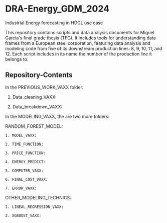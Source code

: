 # DRA-Energy_GDM_2024
Industrial Energy forecasting in HDGL use case

This repository contains scripts and data analysis documents for Miguel Garcia's final grade thesis (TFG). It includes tools for understanding data frames from a European steel corporation, featuring data analysis and modeling code from five of its downstream production lines: 8, 9, 10, 11, and 12. Each script includes in its name the number of the production line it belongs to.
 

## Repository-Contents
In the PREVIOUS_WORK_VAXX folder:

  1. Data_cleaning_VAXX:
  
  2. Data_breakdown_VAXX:

In the MODELING_VAXX, the are two more folders:

  RANDOM_FOREST_MODEL:
  
    1. MODEL_VAXX:
    
    2. TIME_FUNCTION:
    
    3. PRICE_FUNCTION:
    
    4. ENERGY_PREDICT:
    
    5. COMPUTER_VAXX:
    
    6. FINAL_COST_VAXX:
    
    7. ERROR_VAXX:

  OTHER_MODELING_TECHNICS:

    1. LINEAL_REGRESSION_VAXX:

    2. XGBOOST_VAXX:

  


